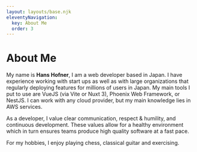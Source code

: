 ```yaml
---
layout: layouts/base.njk
eleventyNavigation:
  key: About Me
  order: 3
---
```

# About Me

My name is **Hans Hofner**, I am a web developer based in Japan. I have experience working with start ups as well as with 
large organizations that regularly deploying features for millions of users in Japan. My main tools I put to use are VueJS 
(via Vite or Nuxt 3), Phoenix Web Framework, or NestJS. I can work with any cloud provider, but my main knowledge lies in
AWS services. 

As a developer, I value clear communication, respect & humility, and continuous development. These values allow for
a healthy environment which in turn ensures teams produce high quality software at a fast pace.

For my hobbies, I enjoy playing chess, classical guitar and exercising.
